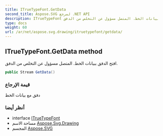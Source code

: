 ```yaml
---
title: ITrueTypeFont.GetData
second_title: Aspose.SVG لمرجع .NET API
description: ITrueTypeFont طريقة. افتح الدفق ببيانات الخط. المتصل مسؤول عن التخلص من الدفق.
type: docs
weight: 60
url: /ar/net/aspose.svg.drawing/itruetypefont/getdata/
---
```

## ITrueTypeFont.GetData method

افتح الدفق ببيانات الخط. المتصل مسؤول عن التخلص من الدفق.

```csharp
public Stream GetData()
```

### قيمة الإرجاع

دفق مع بيانات الخط

### أنظر أيضا

* interface [ITrueTypeFont](../)
* مساحة الاسم [Aspose.Svg.Drawing](../../itruetypefont/)
* المجسم [Aspose.SVG](../../../)


